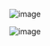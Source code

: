 ![image](https://github.com/ViktorKornilov/Real-Tournament/assets/39262485/545683cf-0f06-4b56-b747-12a21715ef76)

![image](https://github.com/ViktorKornilov/Real-Tournament/assets/39262485/7aeff394-bcb5-4791-8e56-4dc63c948407)
